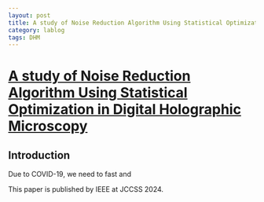 ```yaml
---
layout: post
title: A study of Noise Reduction Algorithm Using Statistical Optimization in Digital Holographic Microscopy
category: lablog
tags: DHM
---
```

# [A study of Noise Reduction Algorithm Using Statistical Optimization in Digital Holographic Microscopy](https://ieeexplore.ieee.org/abstract/document/10613728/)

## Introduction
Due to COVID-19, we need to fast and 
<br/>














This paper is published by IEEE at JCCSS 2024.



